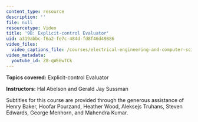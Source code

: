 ```yaml
---
content_type: resource
description: ''
file: null
resourcetype: Video
title: '9B: Explicit-control Evaluator'
uid: a319abbc-f6a2-fe7c-484d-fd8f46d49886
video_files:
  video_captions_file: /courses/electrical-engineering-and-computer-science/6-001-structure-and-interpretation-of-computer-programs-spring-2005/video-lectures/9b-explicit-control-evaluator/Z8-qWEEwTCk.vtt
video_metadata:
  youtube_id: Z8-qWEEwTCk
---
```


**Topics covered:** Explicit-control Evaluator

**Instructors:** Hal Abelson and Gerald Jay Sussman

Subtitles for this course are provided through the generous assistance of Henry Baker, Hoofar Pourzand, Heather Wood, Aleksejs Truhans, Steven Edwards, George Menhorn, and Mahendra Kumar.